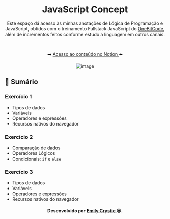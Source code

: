 <div align="center"> 
 <h1> JavaScript Concept </h1>
 <p> Este espaço dá acesso às minhas anotações de Lógica de Programação e JavaScript, obtidos com o treinamento Fullstack JavaScript do <a   href="https://go.hotmart.com/V68692158X" target="_blank">OneBitCode</a>, além de incrementos feitos conforme estudo a linguagem em outros canais. </p>
 <br>
 <p> ➡️ <a href="https://projetoscrystie.notion.site/JavaScript-efe20977503e4ffc85fea91b7f59b7c3" target="_blank"> Acesso ao conteúdo no Notion </a>⬅️</p>
 
 ![image](https://user-images.githubusercontent.com/81563039/159782205-b979303c-2925-418c-937b-ec8377205b6e.png)
</div>

<h2> 📃 Sumário </h2>
 <h3> Exercício 1 </h3>
  <ul>
   <li> Tipos de dados </li>
   <li> Variáveis </li>
   <li> Operadores e expressões </li>
   <li> Recursos nativos do navegador </li>
  </ul>
  
 <h3> Exercício 2 </h3>
 <ul>
  <li> Comparação de dados </li>
  <li> Operadores Lógicos </li>
  <li> Condicionais: <code>if</code> e <code>else</code> </li>
 </ul>
  
  <h3> Exercício 3 </h3>
  <ul>
   <li> Tipos de dados </li>
   <li> Variáveis </li>
   <li> Operadores e expressões </li>
   <li> Recursos nativos do navegador </li>
  </ul>

<h4 align="center"> Desenvolvido por <a href="https://www.linkedin.com/in/emilycrystie/" target="_blank"> Emily Crystie <a>  😎. <h4>
